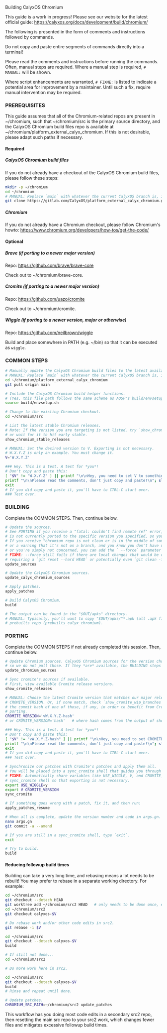 Building CalyxOS Chromium

This guide is a work in progress! Please see our website for the latest official guide:
https://calyxos.org/docs/development/build/chromium/

The following is presented in the form of comments and instructions followed by commands.

Do not copy and paste entire segments of commands directly into a terminal!

Please read the comments and instructions before running the commands. Often, manual steps
are required. Where a manual step is required, `# MANUAL:` will be shown.

Where script enhancements are warranted, `# FIXME:` is listed to indicate a potential area
for improvement by a maintainer. Until such a fix, require manual intervention may be required.

### PREREQUISITES
This guide assumes that all of the Chromium-related repos are present in ~/chromium, such that
~/chromium/src is the primary source directory, and the CalyxOS Chromium build files repo is
available at ~/chromium/platform_external_calyx_chromium. If this is not desirable, please
adapt such paths if necessary.

#### Required
##### CalyxOS Chromium build files
If you do not already have a checkout of the CalyxOS Chromium build files,
please follow these steps:

```bash
mkdir -p ~/chromium
cd ~/chromium
# MANUAL: Replace `main` with whatever the current CalyxOS branch is, if not `main`.
git clone https://gitlab.com/CalyxOS/platform_external_calyx_chromium.git -b main
```

##### Chromium
If you do not already have a Chromium checkout, please follow Chromium's howto:
https://www.chromium.org/developers/how-tos/get-the-code/

#### Optional
##### Brave (if porting to a newer major version)
Repo: https://github.com/brave/brave-core

Check out to ~/chromium/brave-core.

##### Cromite (if porting to a newer major version)
Repo: https://github.com/uazo/cromite

Check out to ~/chromium/cromite.

##### Wiggle (if porting to a newer version, major or otherwise)
Repo: https://github.com/neilbrown/wiggle

Build and place somewhere in PATH (e.g. ~/bin) so that it can be executed as `wiggle`.

### COMMON STEPS
```bash
# Manually update the CalyxOS Chromium build files to the latest available version.
# MANUAL: Replace `main` with whatever the current CalyxOS branch is, if not `main`.
cd ~/chromium/platform_external_calyx_chromium
git pull origin main

# Include the CalyxOS Chromium build helper functions.
# (Yes, this file path follows the same scheme as AOSP's build/envsetup.sh, but this is ours.)
source build/envsetup.sh

# Change to the existing Chromium checkout.
cd ~/chromium/src

# List the latest stable Chromium releases.
# Note: If the version you are targeting is not listed, try `show_chromium_beta_releases`
# or wait for it to hit early stable.
show_chromium_stable_releases

# MANUAL: Set the desired version to V. Exporting is not necessary.
# W.X.Y.Z is only an example. You must change it.
V='W.X.Y.Z'

### Hey. This is a test. A test for *you*!
# Don't copy and paste this:
[ "$V" != "W.X.Y.Z" ] || printf "\n\nHey, you need to set V to something!\n"
printf "\n\nPlease read the comments, don't just copy and paste!\n"; sleep 72h; }
exit
# If you did copy and paste it, you'll have to CTRL-C start over.
### Test over.
```

### BUILDING
Complete the COMMON STEPS. Then, continue below.

```bash
# Update the sources.
# See PORTING if you receive a "fatal: couldn't find remote ref" error, as that means Chromium
# is not currently ported to the specific version you specified, so you may have some work to do.
# If you receive "chromium repo is not clean or is in the middle of something"
# or a warning that it's not on a branch, and you know you don't have uncommitted code,
# or you're simply not concerned, you can add the ` --force` parameter to the end.
# FIXME: --force still fails if there are local changes that would be overridden,
# requiring a `git reset --hard HEAD` or potentially even `git clean -f`.
update_sources

# Update the CalyxOS Chromium sources.
update_calyx_chromium_sources

# Apply patches.
apply_patches

# Build CalyxOS Chromium.
build

# The output can be found in the "$OUT/apks" directory.
# MANUAL: Typically, you'll want to copy "$OUT/apks/"*.apk (all .apk files) to the CalyxOS Chromium
# prebuilts repo (prebuilts_calyx_chromium).
```

### PORTING
Complete the COMMON STEPS if not already completed this session. Then, continue below.

```bash
# Update Chromium sources. CalyxOS Chromium sources for the version chosen are not available,
# so we do not pull those. If they *are* available, the BUILDING steps should be followed instead.
update_chromium_sources

# Sync cromite's sources if available.
# First, view available Cromite release versions.
show_cromite_releases

# MANUAL: Choose the latest Cromite version that matches our major release, and set it to
# CROMITE_VERSION. Or, if none match, check `show_cromite_wip_branches` and potentially set to
# the commit hash of one of those, if any, in order to benefit from Cromite's work-in-progress
# porting.
CROMITE_VERSION='vW.X.Y.Z-hash'
# or CROMITE_VERSION='hash'   # where hash comes from the output of show_cromite_wip_branches

### Hey. This is a test. A test for *you*!
# Don't copy and paste this:
[ "$V" != "vW.X.Y.Z-hash" ] || printf "\n\nHey, you need to set CROMITE_VERSION to something!\n"
printf "\n\nPlease read the comments, don't just copy and paste!\n"; sleep 72h; }
exit
# If you did copy and paste it, you'll have to CTRL-C start over.
### Test over.

# Synchronize our patches with Cromite's patches and apply them all.
# You will be placed into a sync_cromite shell that guides you through what to do next.
# FIXME: Automatically share variables like USE_WIGGLE, V, and CROMITE_VERSION with the
# sync_cromite shell so that exporting is not necessary.
export USE_WIGGLE=y
export V CROMITE_VERSION
sync_cromite

# If something goes wrong with a patch, fix it, and then run:
apply_patches_resume

# When all is complete, update the version number and code in args.gn.
nano args.gn
git commit -a --amend

# If you are still in a sync_cromite shell, type `exit`.
exit

# Try to build.
build
```

#### Reducing followup build times
Building can take a very long time, and rebasing means a lot needs to be rebuilt! You may prefer
to rebase in a separate working directory. For example:

```bash
cd ~/chromium/src
git checkout --detach HEAD
git worktree add ~/chromium/src2 HEAD   # only needs to be done once, ever
cd ~/chromium/src2
git checkout calyxos-$V

# Do rebase work and/or other code edits in src2.
git rebase -i $V

cd ~/chromium/src
git checkout --detach calyxos-$V
build

# If still not done...
cd ~/chromium/src2

# Do more work here in src2.

cd ~/chromium/src
git checkout --detach calyxos-$V
build
# Rinse and repeat until done.

# Update patches.
CHROMIUM_SRC_PATH=~/chromium/src2 update_patches
```

This workflow has you doing most code edits in a secondary src2 repo, then resetting the main
src repo to your src2 work, which changes fewer files and mitigates excessive followup build times.

